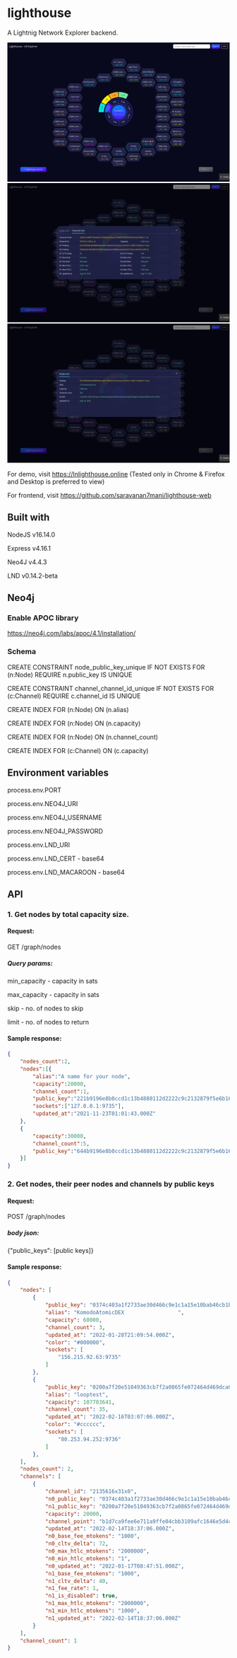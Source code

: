 # lighthouse
A Lightnig Network Explorer backend.

<img src="screenshot.png" />
<img src="screenshot01.png" />
<img src="screenshot02.png" />

For demo, visit https://lnlighthouse.online (Tested only in Chrome & Firefox and Desktop is preferred to view)

For frontend, visit https://github.com/saravanan7mani/lighthouse-web
## Built with

NodeJS v16.14.0

Express v4.16.1

Neo4J v4.4.3

LND v0.14.2-beta

## Neo4j
### Enable APOC library
https://neo4j.com/labs/apoc/4.1/installation/

### Schema
CREATE CONSTRAINT node_public_key_unique IF NOT EXISTS FOR (n:Node) REQUIRE n.public_key IS UNIQUE

CREATE CONSTRAINT channel_channel_id_unique IF NOT EXISTS FOR (c:Channel) REQUIRE c.channel_id IS UNIQUE

CREATE INDEX FOR (n:Node) ON (n.alias)

CREATE INDEX FOR (n:Node) ON (n.capacity)

CREATE INDEX FOR (n:Node) ON (n.channel_count)

CREATE INDEX FOR (c:Channel) ON (c.capacity)


## Environment variables
process.env.PORT

process.env.NEO4J_URI

process.env.NEO4J_USERNAME

process.env.NEO4J_PASSWORD

process.env.LND_URI

process.env.LND_CERT - base64

process.env.LND_MACAROON - base64


## API
### 1. Get nodes by total capacity size.

#### Request:
GET /graph/nodes

##### Query params:

min_capacity - capacity in sats

max_capacity - capacity in sats

skip - no. of nodes to skip

limit - no. of nodes to return


#### Sample response:
```json
{
    "nodes_count":2,
    "nodes":[{
        "alias":"A name for your node",
        "capacity":20000,
        "channel_count":1,
        "public_key":"221b9196e8b0ccd1c13b4880112d2222c9c2132879f5e6b16f17ffaeb84fb064a2",
        "sockets":["127.0.0.1:9735"],
        "updated_at":"2021-11-23T01:01:43.000Z"
    },
    {   
        "capacity":30000,
        "channel_count":5,
        "public_key":"644b9196e8b0ccd1c13b4880112d2222c9c2132879f5e6b16f17ffaeb84fb064a7",
    }]
}
```
### 2. Get nodes, their peer nodes and channels by public keys

#### Request:
POST /graph/nodes

##### body json:

{"public_keys": [public keys]}

#### Sample response:
```json
{
    "nodes": [
        {
            "public_key": "0374c403a1f2733ae30d466c9e1c1a15e10bab46cb1b17cb4d3ec6db618c92545b",
            "alias": "KomodoAtomicDEX                 ",
            "capacity": 60000,
            "channel_count": 3,
            "updated_at": "2022-01-28T21:09:54.000Z",
            "color": "#000000",
            "sockets": [
                "156.215.92.63:9735"
            ]
        },
        {
            "public_key": "0200a7f20e51049363cb7f2a0865fe072464d469dca0ac34c954bb3d4b552b6e95",
            "alias": "looptest",
            "capacity": 107703641,
            "channel_count": 35,
            "updated_at": "2022-02-16T03:07:06.000Z",
            "color": "#cccccc",
            "sockets": [
                "80.253.94.252:9736"
            ]
        },
    ],
    "nodes_count": 2,
    "channels": [
        {
            "channel_id": "2135616x31x0",
            "n0_public_key": "0374c403a1f2733ae30d466c9e1c1a15e10bab46cb1b17cb4d3ec6db618c92545b",
            "n1_public_key": "0200a7f20e51049363cb7f2a0865fe072464d469dca0ac34c954bb3d4b552b6e95",
            "capacity": 20000,
            "channel_point": "b1d7ca9fee6e711a9ffe04cbb3109afc1646e5d4c74e961588b6bb69a9374e25:0",
            "updated_at": "2022-02-14T18:37:06.000Z",
            "n0_base_fee_mtokens": "1000",
            "n0_cltv_delta": 72,
            "n0_max_htlc_mtokens": "2000000",
            "n0_min_htlc_mtokens": "1",
            "n0_updated_at": "2022-01-17T08:47:51.000Z",
            "n1_base_fee_mtokens": "1000",
            "n1_cltv_delta": 40,
            "n1_fee_rate": 1,
            "n1_is_disabled": true,
            "n1_max_htlc_mtokens": "2000000",
            "n1_min_htlc_mtokens": "1000",
            "n1_updated_at": "2022-02-14T18:37:06.000Z"
        }
    ],
    "channel_count": 1
}
```

